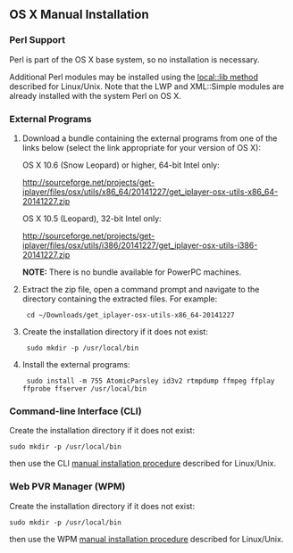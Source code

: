 ## OS X Manual Installation

### Perl Support
Perl is part of the OS X base system, so no installation is necessary.

Additional Perl modules may be installed using the [local::lib method](/wiki/manual#manual-perl-locallib) described for Linux/Unix.  Note that the LWP and XML::Simple modules are already installed with the system Perl on OS X.

### External Programs

1. Download a bundle containing the external programs from one of the links below (select the link appropriate for your version of OS X):

    OS X 10.6 (Snow Leopard) or higher, 64-bit Intel only:

    <http://sourceforge.net/projects/get-iplayer/files/osx/utils/x86_64/20141227/get_iplayer-osx-utils-x86_64-20141227.zip>

    OS X 10.5 (Leopard), 32-bit Intel only:

    <http://sourceforge.net/projects/get-iplayer/files/osx/utils/i386/20141227/get_iplayer-osx-utils-i386-20141227.zip>

    **NOTE:** There is no bundle available for PowerPC machines.

2. Extract the zip file, open a command prompt and navigate to the directory containing the extracted files.  For example:

        cd ~/Downloads/get_iplayer-osx-utils-x86_64-20141227

3. Create the installation directory if it does not exist:

        sudo mkdir -p /usr/local/bin

4. Install the external programs:

        sudo install -m 755 AtomicParsley id3v2 rtmpdump ffmpeg ffplay ffprobe ffserver /usr/local/bin

### Command-line Interface (CLI)

Create the installation directory if it does not exist:

    sudo mkdir -p /usr/local/bin

then use the CLI [manual installation procedure](/wiki/manual#manual-cli) described for Linux/Unix.

### Web PVR Manager (WPM)

Create the installation directory if it does not exist:

    sudo mkdir -p /usr/local/bin

then use the WPM [manual installation procedure](/wiki/manual#manual-cli) described for Linux/Unix.